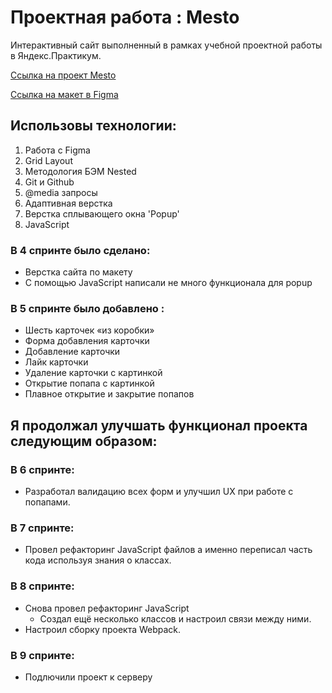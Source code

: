 # Проектная работа : Mesto
Интерактивный сайт  выполненный в рамках учебной проектной работы в Яндекс.Практикум.

[Ссылка на проект Mesto](https://fe1ch.github.io/mesto/) 

[Ссылка на макет в Figma](https://www.figma.com/file/2cn9N9jSkmxD84oJik7xL7/JavaScript.-Sprint-4?node-id=0%3A1)

## Использовы технологии:
1. Работа с Figma
2. Grid Layout
3. Методология БЭМ Nested
4. Git и Github
5. @media запросы
6. Адаптивная верстка
7. Верстка сплывающего окна 'Popup'
8. JavaScript
### В 4 спринте было сделано:
* Верстка сайта по макету
* С помощью JavaScript написали не много функционала для popup
### В 5 спринте было добавлено :
* Шесть карточек «из коробки»
* Форма добавления карточки
* Добавление карточки
* Лайк карточки
* Удаление карточки с картинкой
* Открытие попапа с картинкой
* Плавное открытие и закрытие попапов
  
## Я продолжал улучшать функционал проекта следующим образом:
### В 6 спринте: 
* Разработал валидацию всех форм и улучшил UX при работе с попапами.
### В 7 спринте:
* Провел рефакторинг JavaScript файлов а именно переписал часть кода используя знания о классах.
### В 8 спринте:
* Снова провел рефакторинг JavaScript
  * Создал ещё несколько классов и настроил связи между ними.
* Настроил сборку проекта Webpack.
### В 9  спринте:
* Подлючили проект к серверу

